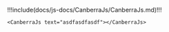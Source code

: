 !!!include(docs/js-docs/CanberraJs/CanberraJs.md)!!!

```vue live
<CanberraJs text="asdfasdfasdf"></CanberraJs>
``` 